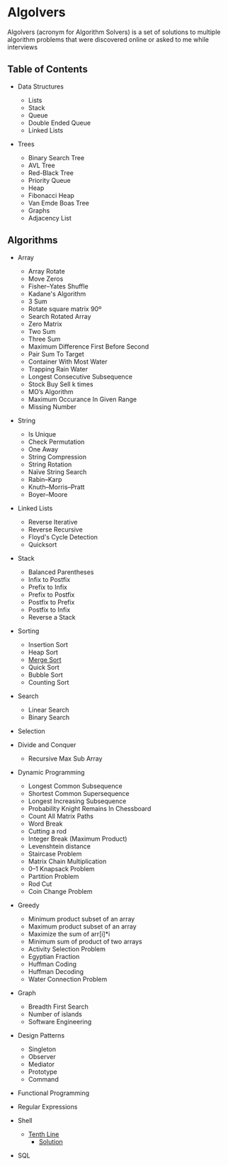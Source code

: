 # Algolvers

Algolvers (acronym for Algorithm Solvers) is a set of solutions to multiple algorithm problems that were discovered online or asked to me while interviews

## Table of Contents

- Data Structures
  - Lists
  - Stack
  - Queue
  - Double Ended Queue
  - Linked Lists

- Trees
  - Binary Search Tree
  - AVL Tree
  - Red-Black Tree
  - Priority Queue
  - Heap
  - Fibonacci Heap
  - Van Emde Boas Tree
  - Graphs
  - Adjacency List

## Algorithms
  
- Array
  - Array Rotate
  - Move Zeros
  - Fisher–Yates Shuffle
  - Kadane's Algorithm
  - 3 Sum
  - Rotate square matrix 90º
  - Search Rotated Array
  - Zero Matrix
  - Two Sum
  - Three Sum
  - Maximum Difference First Before Second
  - Pair Sum To Target
  - Container With Most Water
  - Trapping Rain Water
  - Longest Consecutive Subsequence
  - Stock Buy Sell k times
  - MO’s Algorithm
  - Maximum Occurance In Given Range
  - Missing Number

- String
  - Is Unique
  - Check Permutation
  - One Away
  - String Compression
  - String Rotation
  - Naïve String Search
  - Rabin–Karp
  - Knuth–Morris–Pratt
  - Boyer–Moore

- Linked Lists
  - Reverse Iterative
  - Reverse Recursive
  - Floyd's Cycle Detection
  - Quicksort

- Stack
  - Balanced Parentheses
  - Infix to Postfix
  - Prefix to Infix
  - Prefix to Postfix
  - Postfix to Prefix
  - Postfix to Infix
  - Reverse a Stack

- Sorting
  - Insertion Sort
  - Heap Sort
  - [Merge Sort](./sorting/mergesort.cpp)
  - Quick Sort
  - Bubble Sort
  - Counting Sort

- Search
  - Linear Search
  - Binary Search

- Selection

- Divide and Conquer
  - Recursive Max Sub Array

- Dynamic Programming
  - Longest Common Subsequence
  - Shortest Common Supersequence
  - Longest Increasing Subsequence
  - Probability Knight Remains In Chessboard
  - Count All Matrix Paths
  - Word Break
  - Cutting a rod
  - Integer Break (Maximum Product)
  - Levenshtein distance
  - Staircase Problem
  - Matrix Chain Multiplication
  - 0–1 Knapsack Problem
  - Partition Problem
  - Rod Cut
  - Coin Change Problem

- Greedy
  - Minimum product subset of an array
  - Maximum product subset of an array
  - Maximize the sum of arr[i]*i
  - Minimum sum of product of two arrays
  - Activity Selection Problem
  - Egyptian Fraction
  - Huffman Coding
  - Huffman Decoding
  - Water Connection Problem

- Graph
  - Breadth First Search
  - Number of islands
  - Software Engineering

- Design Patterns
  - Singleton
  - Observer
  - Mediator
  - Prototype
  - Command

- Functional Programming

- Regular Expressions

- Shell
  - [Tenth Line](https://leetcode.com/problems/tenth-line)
    - [Solution](./shell/tenthline.sh)

- SQL
